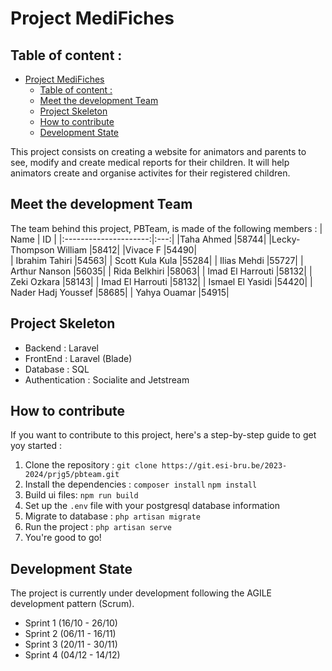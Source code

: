 # Project MediFiches

## Table of content :
- [Project MediFiches](#project-medifiches)
  - [Table of content :](#table-of-content-)
  - [Meet the development Team](#meet-the-development-team)
  - [Project Skeleton](#project-skeleton)
  - [How to contribute](#how-to-contribute)
  - [Development State](#development-state)


This project consists on creating a website for animators and parents to see, modify and create medical reports for their children. It will help animators create and organise activites for their registered children.


## Meet the development Team

The team behind this project, PBTeam, is made of the following members :
|       Name            |  ID |
|:---------------------:|:---:|
|Taha Ahmed             |58744|
|Lecky-Thompson William |58412|
|Vivace F               |54490|  
| Ibrahim Tahiri        |54563|
| Scott Kula Kula       |55284|
| Ilias Mehdi           |55727|
| Arthur Nanson         |56035|
| Rida Belkhiri         |58063|
| Imad El Harrouti      |58132|
| Zeki Ozkara           |58143|
| Imad El Harrouti      |58132|
| Ismael El Yasidi      |54420|
| Nader Hadj Youssef    |58685|
| Yahya Ouamar          |54915|
  
## Project Skeleton
- Backend           : Laravel
- FrontEnd          : Laravel (Blade)
- Database          : SQL
- Authentication    : Socialite and Jetstream

## How to contribute
If you want to contribute to this project, here's a step-by-step guide to get yoy started :
1. Clone the repository :
`git clone https://git.esi-bru.be/2023-2024/prjg5/pbteam.git`
1. Install the dependencies :
`composer install`
`npm install`
1. Build ui files:
`npm run build`
1. Set up the `.env` file with your postgresql database information
1. Migrate to database :
`php artisan migrate`
1. Run the project : 
`php artisan serve`
1. You're good to go!
## Development State
The project is currently under development following the AGILE development pattern (Scrum).

- Sprint 1 (16/10 - 26/10)
- Sprint 2 (06/11 - 16/11)
- Sprint 3 (20/11 - 30/11)
- Sprint 4 (04/12 - 14/12)
